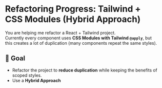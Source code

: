 # Refactoring Progress: Tailwind + CSS Modules (Hybrid Approach)

You are helping me refactor a React + Tailwind project.  
Currently every component uses **CSS Modules with Tailwind `@apply`**, but this creates a lot of duplication (many components repeat the same styles).

## 🎯 Goal
- Refactor the project to **reduce duplication** while keeping the benefits of scoped styles.  
- Use a **Hybrid Approach**


